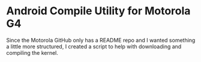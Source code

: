 # Android Compile Utility for Motorola G4

Since the Motorola GitHub only has a README repo and I wanted something a little more structured, I created a script to help with downloading and compiling the kernel. 
